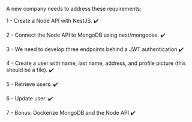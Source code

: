 A new company needs to address these requirements:

1 - Create a Node API with NestJS. ✔️

2 - Connect the Node API to MongoDB using nest/mongoose. ✔️

3 - We need to develop three endpoints behind a JWT authentication ✔️

4 - Create a user with name, last name, address, and profile picture (this should be a file). ✔️

5 - Retrieve users. ✔️

6 - Update user. ✔️

7 - Bonus: Dockerize MongoDB and the Node API ✔️
